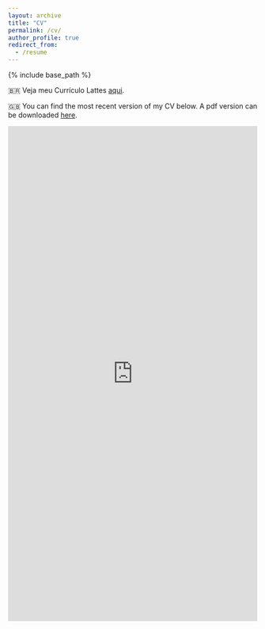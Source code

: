 ```yaml
---
layout: archive
title: "CV"
permalink: /cv/
author_profile: true
redirect_from:
  - /resume
---
```


{% include base_path %}

:brazil: Veja meu Currículo Lattes [aqui](http://lattes.cnpq.br/3901837886824021).

:uk: You can find the most recent version of my CV below. A pdf version can be downloaded [here](https://oliveirathiago.github.io/files/CV_Thiago_Oliveira_sep2020.pdf).

<html lang="en" style="width:100%; height:50000%;">
  <body style="width:100%; height:50000%; margin:0;">
    <iframe src="https://docs.google.com/gview?url=https://oliveirathiago.github.io/files/CV_Thiago_Oliveira_sep2020.pdf&embedded=true" style="width:100%; height:1000px;" frameborder="0"></iframe>
  </body>
</html>
